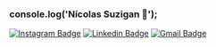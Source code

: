 ### console.log('Nícolas Suzigan 👋');

[![Instagram Badge](https://img.shields.io/badge/-@nicksuzigan-6633cc?style=flat-square&labelColor=6633cc&logo=twitter&logoColor=white&link=https://intagram.com/nicksuzigan)](https://instagram.com/nicksuzigan) 
[![Linkedin Badge](https://img.shields.io/badge/-Nicolas%20Suzigan-6633cc?style=flat-square&logo=Linkedin&logoColor=white&link=https://www.linkedin.com/in/nicolas-suzigan/)](https://www.linkedin.com/in/nicolas-suzigan/) 
[![Gmail Badge](https://img.shields.io/badge/-nicolas.gan.people@gmail.com-6633cc?style=flat-square&logo=Gmail&logoColor=white&link=mailto:nicolas.gan.people@gmail.com)](mailto:nicolas.gan.people@gmail.com)
<!--
**NicolasSuzigan/NicolasSuzigan** is a ✨ _special_ ✨ repository because its `README.md` (this file) appears on your GitHub profile.

Here are some ideas to get you started:

- 🔭 I’m currently working on ...
- 🌱 I’m currently learning ...
- 👯 I’m looking to collaborate on ...
- 🤔 I’m looking for help with ...
- 💬 Ask me about ...
- 📫 How to reach me: ...
- 😄 Pronouns: ...
- ⚡ Fun fact: ...
-->

